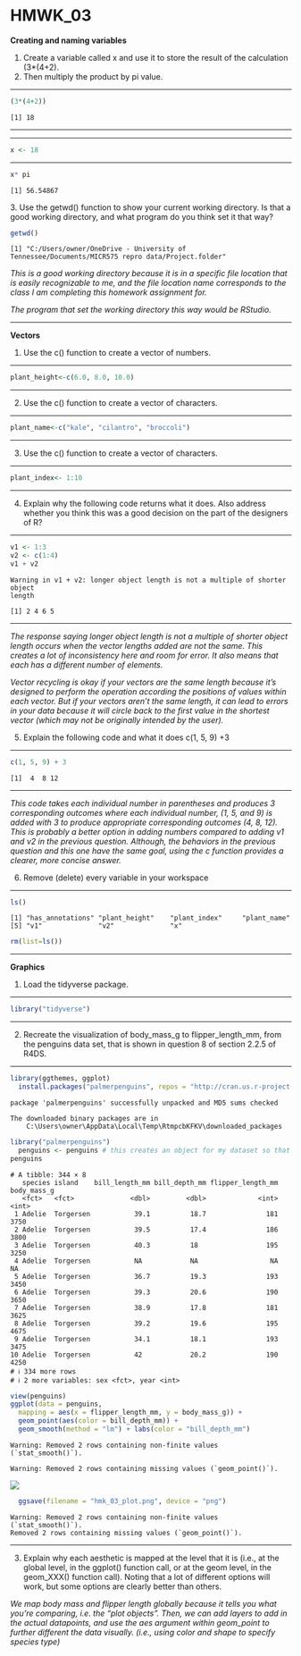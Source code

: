 # HMWK_03

**Creating and naming variables**  
1. Create a variable called x and use it to store the result of the
calculation (3\*(4+2).  
2. Then multiply the product by pi value.

------------------------------------------------------------------------

``` r
(3*(4+2))  
```

    [1] 18

------------------------------------------------------------------------

------------------------------------------------------------------------

``` r
x <- 18  
```

------------------------------------------------------------------------

``` r
x* pi
```

    [1] 56.54867

3\. Use the getwd() function to show your current working directory. Is
that a good working directory, and what program do you think set it that
way?

``` r
getwd() 
```

    [1] "C:/Users/owner/OneDrive - University of Tennessee/Documents/MICR575 repro data/Project.folder"

*This is a good working directory because it is in a specific file
location that is easily recognizable to me, and the file location name
corresponds to the class I am completing this homework assignment for.*

*The program that set the working directory this way would be RStudio.*

------------------------------------------------------------------------

**Vectors**  
1. Use the c() function to create a vector of numbers.

------------------------------------------------------------------------

``` r
plant_height<-c(6.0, 8.0, 10.0)  
```

------------------------------------------------------------------------

2.  Use the c() function to create a vector of characters.

------------------------------------------------------------------------

``` r
plant_name<-c("kale", "cilantro", "broccoli")  
```

------------------------------------------------------------------------

3.  Use the c() function to create a vector of characters.

------------------------------------------------------------------------

``` r
plant_index<- 1:10  
```

------------------------------------------------------------------------

4.  Explain why the following code returns what it does. Also address
    whether you think this was a good decision on the part of the
    designers of R?

------------------------------------------------------------------------

``` r
v1 <- 1:3  
v2 <- c(1:4)  
v1 + v2  
```

    Warning in v1 + v2: longer object length is not a multiple of shorter object
    length

    [1] 2 4 6 5

------------------------------------------------------------------------

*The response saying longer object length is not a multiple of shorter
object length occurs when the vector lengths added are not the same.
This creates a lot of inconsistency here and room for error. It also
means that each has a different number of elements.*

*Vector recycling is okay if your vectors are the same length because
it’s designed to perform the operation according the positions of values
within each vector. But if your vectors aren’t the same length, it can
lead to errors in your data because it will circle back to the first
value in the shortest vector (which may not be originally intended by
the user).*

5.  Explain the following code and what it does c(1, 5, 9) +3

------------------------------------------------------------------------

``` r
c(1, 5, 9) + 3  
```

    [1]  4  8 12

------------------------------------------------------------------------

*This code takes each individual number in parentheses and produces 3
corresponding outcomes where each individual number, (1, 5, and 9) is
added with 3 to produce appropriate corresponding outcomes (4, 8, 12).
This is probably a better option in adding numbers compared to adding v1
and v2 in the previous question. Although, the behaviors in the previous
question and this one have the same goal, using the c function provides
a clearer, more concise answer.*

6.  Remove (delete) every variable in your workspace

------------------------------------------------------------------------

``` r
ls()  
```

    [1] "has_annotations" "plant_height"    "plant_index"     "plant_name"     
    [5] "v1"              "v2"              "x"              

``` r
rm(list=ls())  
```

------------------------------------------------------------------------

**Graphics**

1.  Load the tidyverse package.

------------------------------------------------------------------------

``` r
library("tidyverse")
```

------------------------------------------------------------------------

2.  Recreate the visualization of body_mass_g to flipper_length_mm, from
    the penguins data set, that is shown in question 8 of section 2.2.5
    of R4DS.

------------------------------------------------------------------------

``` r
library(ggthemes, ggplot)
  install.packages("palmerpenguins", repos = "http://cran.us.r-project.org") 
```

    package 'palmerpenguins' successfully unpacked and MD5 sums checked

    The downloaded binary packages are in
        C:\Users\owner\AppData\Local\Temp\RtmpcbKFKV\downloaded_packages

``` r
library("palmerpenguins") 
  penguins <- penguins # this creates an object for my dataset so that I can see it in my global environment
penguins  
```

    # A tibble: 344 × 8
       species island    bill_length_mm bill_depth_mm flipper_length_mm body_mass_g
       <fct>   <fct>              <dbl>         <dbl>             <int>       <int>
     1 Adelie  Torgersen           39.1          18.7               181        3750
     2 Adelie  Torgersen           39.5          17.4               186        3800
     3 Adelie  Torgersen           40.3          18                 195        3250
     4 Adelie  Torgersen           NA            NA                  NA          NA
     5 Adelie  Torgersen           36.7          19.3               193        3450
     6 Adelie  Torgersen           39.3          20.6               190        3650
     7 Adelie  Torgersen           38.9          17.8               181        3625
     8 Adelie  Torgersen           39.2          19.6               195        4675
     9 Adelie  Torgersen           34.1          18.1               193        3475
    10 Adelie  Torgersen           42            20.2               190        4250
    # ℹ 334 more rows
    # ℹ 2 more variables: sex <fct>, year <int>

``` r
view(penguins) 
ggplot(data = penguins,
  mapping = aes(x = flipper_length_mm, y = body_mass_g)) + 
  geom_point(aes(color = bill_depth_mm)) + 
  geom_smooth(method = "lm") + labs(color = "bill_depth_mm")
```

    Warning: Removed 2 rows containing non-finite values (`stat_smooth()`).

    Warning: Removed 2 rows containing missing values (`geom_point()`).

![](HMWK_03_files/figure-commonmark/unnamed-chunk-12-1.png)

``` r
  ggsave(filename = "hmk_03_plot.png", device = "png")
```

    Warning: Removed 2 rows containing non-finite values (`stat_smooth()`).
    Removed 2 rows containing missing values (`geom_point()`).

------------------------------------------------------------------------

3.  Explain why each aesthetic is mapped at the level that it is (i.e.,
    at the global level, in the ggplot() function call, or at the geom
    level, in the geom_XXX() function call). Noting that a lot of
    different options will work, but some options are clearly better
    than others.

*We map body mass and flipper length globally because it tells you what
you’re comparing, i.e. the “plot objects”. Then, we can add layers to
add in the actual datapoints, and use the aes argument within geom_point
to further different the data visually. (i.e., using color and shape to
specify species type)*
